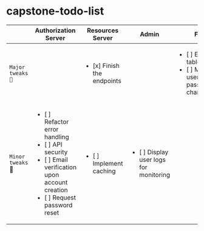 # capstone-todo-list
| | Authorization Server | Resources Server | Admin | FE
| --- | --- | --- | --- | --- |
| `Major tweaks 🔴` | | <ul> <li> [x] Finish the endpoints </li></ul>  |  | <ul><li> [ ] Editable table </li> <li> [ ] Make user password changeable </li></ul> |
| `Minor tweaks` 🔵 | <ul> <li> [ ] Refactor error handling </li><li> [ ] API security </li><li> [ ] Email verification upon <br> account creation </li><li> [ ] Request password reset </li> </ul> | <ul> <li> [ ] Implement caching </li></ul>   | <ul> <li> [ ] Display user logs <br> for monitoring</li></ul> | |

